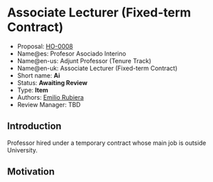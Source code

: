 # Associate Lecturer (Fixed-term Contract)

* Proposal: [HO-0008](0008-associate-lecturer-fixed-term.md)
* Name@es: Profesor Asociado Interino
* Name@en-us: Adjunt Professor (Tenure Track)
* Name@en-uk: Associate Lecturer (Fixed-term Contract)
* Short name:  **Ai**
* Status: **Awaiting Review**
* Type: **Item**
* Authors: [Emilio Rubiera](https://github.com/spitxa)
* Review Manager: TBD

## Introduction

Professor hired under a temporary contract whose main job is outside University. 

## Motivation
